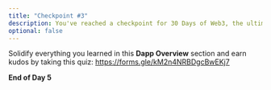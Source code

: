 ```yaml
---
title: "Checkpoint #3"
description: You've reached a checkpoint for 30 Days of Web3, the ultimate online curriculum on full-stsack blockchain development.
optional: false
---
```


Solidify everything you learned in this **Dapp Overview** section and earn kudos by taking this quiz: https://forms.gle/kM2n4NRBDgcBwEKj7

**End of Day 5**
